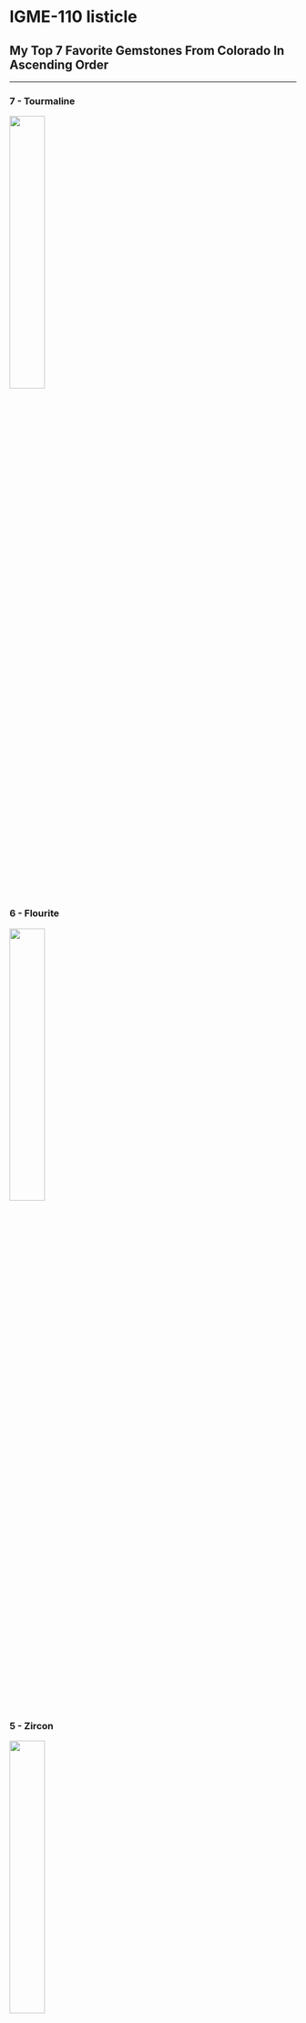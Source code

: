 # IGME-110 listicle 
## My Top 7 Favorite Gemstones From Colorado In Ascending Order
---

### 7 - Tourmaline
<img src="https://rockchasing.com/wp-content/uploads/2024/08/Tourmaline-1.jpg" width=35% height=35%>

### 6 - Flourite
<img src="https://davealex.com/wp-content/uploads/2017/06/tn_Fluorites-06413.jpg" width=35% height=35%>

### 5 - Zircon
<img src="https://cdn.irocks.com/storage/media/61322/ZIRCON-COLORADO-42MM-JB172-04.jpg" width=35% height=35%>

### 4 - Aquamarine
<img src="https://i.pinimg.com/474x/59/25/4a/59254a624612b1e00a6875b2adc927e7.jpg" width=35% height=35%>

### 3 - Amazonite
<img src="https://www.mindat.org/imagecache/cc/e8/09311940017271920813099.jpg" width=35% height=35%>

### 2 - Topaz
<img src="https://blogger.googleusercontent.com/img/b/R29vZ2xl/AVvXsEhF2XePvJlz3EhLYjDyMus2vZCwTYJbDRRBSNi0R-h6iNvC_7DXelif9mUXdqe59GhXo7-5jQZA3Lo2CM-Yke6BVUZI71d573uwlWm1n6NW30oYcf6E0fGH396FqH5-zf8DAPaupbG5TaA/s1600/image015.jpg" width=35% height=35%>

### 1 - Smoky Quartz
<img src="https://colemanquartz.com/cdn/shop/files/smoky-quartz-crystal-cluster-enhanced-400301.jpg?v=1725750115&width=1920" width=35% height=35%>




# My Favorite Single Specimen:
## **The Legend**
<img src="https://pinnacle5minerals.com/wp-content/uploads/2020/12/amazonite_legend_2b-e1608319373309.jpg" width=35% height=35%>

**A giant plate of Smoky Quartz and Amazonite all from one pocket**

